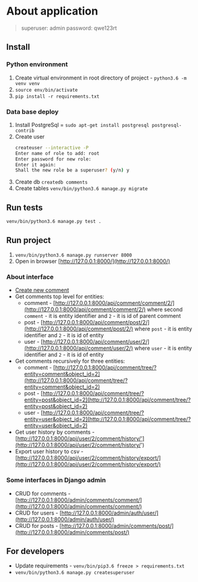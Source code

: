 # About application

> superuser: admin
> password: qwe123rt

## Install

### Python environment
1. Create virtual environment in root directory of project - `python3.6 -m venv venv`
2. `source env/bin/activate`
3. `pip install -r requirements.txt`

### Data base deploy
1. Install PostgreSql = `sudo apt-get install postgresql postgresql-contrib`
2. Create user 
    ```bash
    createuser --interactive -P
    Enter name of role to add: root
    Enter password for new role: 
    Enter it again: 
    Shall the new role be a superuser? (y/n) y
    ```
3. Create db `createdb comments`
4. Create tables `venv/bin/python3.6 manage.py migrate`

## Run tests
`venv/bin/python3.6 manage.py test .`

## Run project
1. `venv/bin/python3.6 manage.py runserver 8000`
2. Open in browser [http://127.0.0.1:8000/](http://127.0.0.1:8000/)
### About interface
+ [Create new comment](http://127.0.0.1:8000/api/comment/)
+ Get comments top level for entities:
    + comment - [http://127.0.0.1:8000/api/comment/comment/2/](http://127.0.0.1:8000/api/comment/comment/2/) where 
    second `comment` - it is entity identifier and `2` - it is id of parent comment 
    + post - [http://127.0.0.1:8000/api/comment/post/2/](http://127.0.0.1:8000/api/comment/post/2/) where 
    `post` - it is entity identifier and `2` - it is id of entity
    + user - [http://127.0.0.1:8000/api/comment/user/2/](http://127.0.0.1:8000/api/comment/user/2/) where 
    `user` - it is entity identifier and `2` - it is id of entity 
+ Get comments recursively for three entities:
    + comment - [http://127.0.0.1:8000/api/comment/tree/?entity=comment&object_id=2](http://127.0.0.1:8000/api/comment/tree/?entity=comment&object_id=2)
    + post - [http://127.0.0.1:8000/api/comment/tree/?entity=post&object_id=2](http://127.0.0.1:8000/api/comment/tree/?entity=post&object_id=2)
    + user - [http://127.0.0.1:8000/api/comment/tree/?entity=user&object_id=2](http://127.0.0.1:8000/api/comment/tree/?entity=user&object_id=2)
+ Get user history by comments - [http://127.0.0.1:8000/api/user/2/comment/history/'](http://127.0.0.1:8000/api/user/2/comment/history/')
+ Export user history to csv - [http://127.0.0.1:8000/api/user/2/comment/history/export/](http://127.0.0.1:8000/api/user/2/comment/history/export/)

### Some interfaces in Django admin
+ CRUD for comments - [http://127.0.0.1:8000/admin/comments/comment/](http://127.0.0.1:8000/admin/comments/comment/)
+ CRUD for users - [http://127.0.0.1:8000/admin/auth/user/](http://127.0.0.1:8000/admin/auth/user/)
+ CRUD for posts - [http://127.0.0.1:8000/admin/comments/post/](http://127.0.0.1:8000/admin/comments/post/)

## For developers
+ Update requirements - `venv/bin/pip3.6 freeze > requirements.txt`
+ `venv/bin/python3.6 manage.py createsuperuser`
